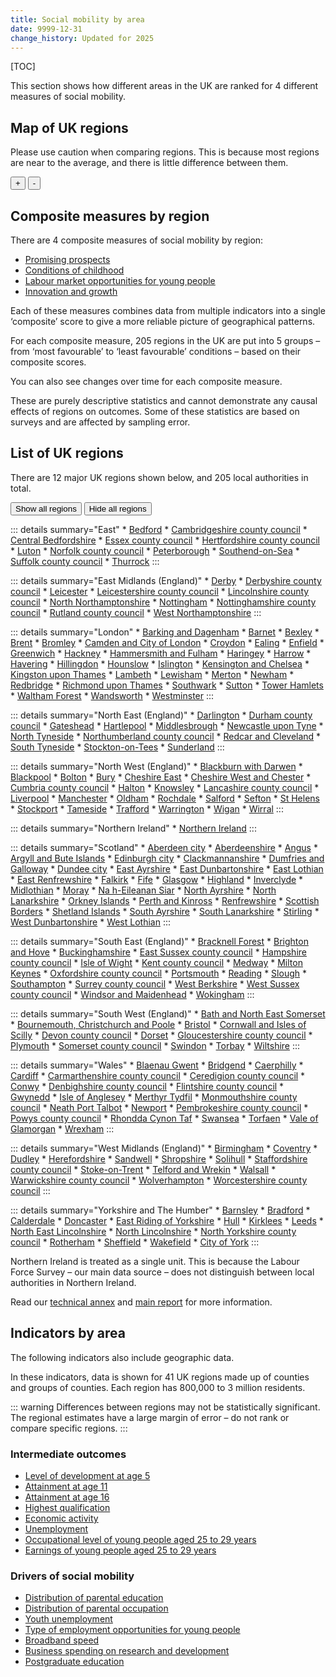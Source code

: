 ```yaml
---
title: Social mobility by area
date: 9999-12-31
change_history: Updated for 2025
---
```


[TOC]

This section shows how different areas in the UK are ranked for 4 different measures of social mobility.

## Map of UK regions

Please use caution when comparing regions. This is because most regions are near to the average, and there is little difference between them.

<!-- This map below is populated by "social-mobility-by-area-map.js" If there's issues, check the encoding/end of line sequence on the csv -->
<div class="area-map map-container" id="social-mobility-by-area-map-container" style="position: relative; max-width: 775px;">
    <div>
        <div id="social-mobility-by-area-map"
             class="map"
             data-allow-zoom="true"
             data-shapefile-url="/static/data/maps/2025-UK205regions.json"
             data-areas-csv-url="/static/data/by-page/social_mobility_by_area/205-regions.csv"
             data-name-field="area_name"
             data-area-field="Newname"
             data-value-field="value"
             data-show-background="false"
             data-area-page-url-prefix="/social_mobility_by_area/205_regions"
        ></div>
    </div>
    <div class="map-controls">
        <button id="mapZoomIn">+</button>
        <button id="mapZoomOut">-</button>
    </div>
    <div id="social-mobility-by-area-name" class="govuk-body" style="pointer-events: none;"></div>
</div>

## Composite measures by region <a name="composite-measures-by-region" />
There are 4 composite measures of social mobility by region:

* [Promising prospects](/intermediate_outcomes/composite_indices/promising_prospects)
* [Conditions of childhood](/drivers_of_social_mobility/composite_indices/conditions_of_childhood/latest)
* [Labour market opportunities for young people](/drivers_of_social_mobility/composite_indices/labour_market_opportunities_for_young_people/latest)
* [Innovation and growth](/drivers_of_social_mobility/composite_indices/innovation_and_growth/latest)

Each of these measures combines data from multiple indicators into a single ‘composite’ score to give a more reliable
picture of geographical patterns.

For each composite measure, 205 regions in the UK are put into 5 groups –
from ‘most favourable’ to ‘least favourable’ conditions – based on their composite scores.

You can also see changes over time for each composite measure. 

These are purely descriptive statistics and cannot demonstrate any causal effects of regions on outcomes.
Some of these statistics are based on surveys and are affected by sampling error.



## List of UK regions <a name="the-205-regions" />
There are 12 major UK regions shown below, and 205 local authorities in total.

<style>
details {
    margin-bottom: 10px !important;
}
details:last-of-type {
    margin-bottom: 30px !important;
}
</style>

<button id="showAllRegionsButton" class="govuk-button govuk-button--secondary govuk-!-margin-bottom-0" data-module="govuk-button">
  Show all regions
</button>
<button id="hideAllRegionsButton" class="govuk-button govuk-button--secondary govuk-!-margin-bottom-0" data-module="govuk-button">
  Hide all regions
</button>
<script>
document.getElementById('showAllRegionsButton').addEventListener('click', () => document.querySelectorAll('details').forEach((details) => details.open = true));
document.getElementById('hideAllRegionsButton').addEventListener('click', () => document.querySelectorAll('details').forEach((details) => details.open = false));
</script>

::: details summary="East"
    * [Bedford](/social_mobility_by_area/205_regions/bedford)
    * [Cambridgeshire county council](/social_mobility_by_area/205_regions/cambridgeshire_county_council)
    * [Central Bedfordshire](/social_mobility_by_area/205_regions/central_bedfordshire)
    * [Essex county council](/social_mobility_by_area/205_regions/essex_county_council)
    * [Hertfordshire county council](/social_mobility_by_area/205_regions/hertfordshire_county_council)
    * [Luton](/social_mobility_by_area/205_regions/luton)
    * [Norfolk county council](/social_mobility_by_area/205_regions/norfolk_county_council)
    * [Peterborough](/social_mobility_by_area/205_regions/peterborough)
    * [Southend-on-Sea](/social_mobility_by_area/205_regions/southend-on-sea)
    * [Suffolk county council](/social_mobility_by_area/205_regions/suffolk_county_council)
    * [Thurrock](/social_mobility_by_area/205_regions/thurrock)
:::

::: details summary="East Midlands (England)"
    * [Derby](/social_mobility_by_area/205_regions/derby)
    * [Derbyshire county council](/social_mobility_by_area/205_regions/derbyshire_county_council)
    * [Leicester](/social_mobility_by_area/205_regions/leicester)
    * [Leicestershire county council](/social_mobility_by_area/205_regions/leicestershire_county_council)
    * [Lincolnshire county council](/social_mobility_by_area/205_regions/lincolnshire_county_council)
    * [North Northamptonshire](/social_mobility_by_area/205_regions/north_northamptonshire)
    * [Nottingham](/social_mobility_by_area/205_regions/nottingham)
    * [Nottinghamshire county council](/social_mobility_by_area/205_regions/nottinghamshire_county_council)
    * [Rutland county council](/social_mobility_by_area/205_regions/rutland_county_council)
    * [West Northamptonshire](/social_mobility_by_area/205_regions/west_northamptonshire)
:::

::: details summary="London"
    * [Barking and Dagenham](/social_mobility_by_area/205_regions/barking_and_dagenham)
    * [Barnet](/social_mobility_by_area/205_regions/barnet)
    * [Bexley](/social_mobility_by_area/205_regions/bexley)
    * [Brent](/social_mobility_by_area/205_regions/brent)
    * [Bromley](/social_mobility_by_area/205_regions/bromley)
    * [Camden and City of London](/social_mobility_by_area/205_regions/camden_and_city_of_london)
    * [Croydon](/social_mobility_by_area/205_regions/croydon)
    * [Ealing](/social_mobility_by_area/205_regions/ealing)
    * [Enfield](/social_mobility_by_area/205_regions/enfield)
    * [Greenwich](/social_mobility_by_area/205_regions/greenwich)
    * [Hackney](/social_mobility_by_area/205_regions/hackney)
    * [Hammersmith and Fulham](/social_mobility_by_area/205_regions/hammersmith_and_fulham)
    * [Haringey](/social_mobility_by_area/205_regions/haringey)
    * [Harrow](/social_mobility_by_area/205_regions/harrow)
    * [Havering](/social_mobility_by_area/205_regions/havering)
    * [Hillingdon](/social_mobility_by_area/205_regions/hillingdon)
    * [Hounslow](/social_mobility_by_area/205_regions/hounslow)
    * [Islington](/social_mobility_by_area/205_regions/islington)
    * [Kensington and Chelsea](/social_mobility_by_area/205_regions/kensington_and_chelsea)
    * [Kingston upon Thames](/social_mobility_by_area/205_regions/kingston_upon_thames)
    * [Lambeth](/social_mobility_by_area/205_regions/lambeth)
    * [Lewisham](/social_mobility_by_area/205_regions/lewisham)
    * [Merton](/social_mobility_by_area/205_regions/merton)
    * [Newham](/social_mobility_by_area/205_regions/newham)
    * [Redbridge](/social_mobility_by_area/205_regions/redbridge)
    * [Richmond upon Thames](/social_mobility_by_area/205_regions/richmond_upon_thames)
    * [Southwark](/social_mobility_by_area/205_regions/southwark)
    * [Sutton](/social_mobility_by_area/205_regions/sutton)
    * [Tower Hamlets](/social_mobility_by_area/205_regions/tower_hamlets)
    * [Waltham Forest](/social_mobility_by_area/205_regions/waltham_forest)
    * [Wandsworth](/social_mobility_by_area/205_regions/wandsworth)
    * [Westminster](/social_mobility_by_area/205_regions/westminster)
:::

::: details summary="North East (England)"
    * [Darlington](/social_mobility_by_area/205_regions/darlington)
    * [Durham county council](/social_mobility_by_area/205_regions/durham_county_council)
    * [Gateshead](/social_mobility_by_area/205_regions/gateshead)
    * [Hartlepool](/social_mobility_by_area/205_regions/hartlepool)
    * [Middlesbrough](/social_mobility_by_area/205_regions/middlesbrough)
    * [Newcastle upon Tyne](/social_mobility_by_area/205_regions/newcastle_upon_tyne)
    * [North Tyneside](/social_mobility_by_area/205_regions/north_tyneside)
    * [Northumberland county council](/social_mobility_by_area/205_regions/northumberland_county_council)
    * [Redcar and Cleveland](/social_mobility_by_area/205_regions/redcar_and_cleveland)
    * [South Tyneside](/social_mobility_by_area/205_regions/south_tyneside)
    * [Stockton-on-Tees](/social_mobility_by_area/205_regions/stockton-on-tees)
    * [Sunderland](/social_mobility_by_area/205_regions/sunderland)
:::

::: details summary="North West (England)"
    * [Blackburn with Darwen](/social_mobility_by_area/205_regions/blackburn_with_darwen)
    * [Blackpool](/social_mobility_by_area/205_regions/blackpool)
    * [Bolton](/social_mobility_by_area/205_regions/bolton)
    * [Bury](/social_mobility_by_area/205_regions/bury)
    * [Cheshire East](/social_mobility_by_area/205_regions/cheshire_east)
    * [Cheshire West and Chester](/social_mobility_by_area/205_regions/cheshire_west_and_chester)
    * [Cumbria county council](/social_mobility_by_area/205_regions/cumbria_county_council)
    * [Halton](/social_mobility_by_area/205_regions/halton)
    * [Knowsley](/social_mobility_by_area/205_regions/knowsley)
    * [Lancashire county council](/social_mobility_by_area/205_regions/lancashire_county_council)
    * [Liverpool](/social_mobility_by_area/205_regions/liverpool)
    * [Manchester](/social_mobility_by_area/205_regions/manchester)
    * [Oldham](/social_mobility_by_area/205_regions/oldham)
    * [Rochdale](/social_mobility_by_area/205_regions/rochdale)
    * [Salford](/social_mobility_by_area/205_regions/salford)
    * [Sefton](/social_mobility_by_area/205_regions/sefton)
    * [St Helens](/social_mobility_by_area/205_regions/st_helens)
    * [Stockport](/social_mobility_by_area/205_regions/stockport)
    * [Tameside](/social_mobility_by_area/205_regions/tameside)
    * [Trafford](/social_mobility_by_area/205_regions/trafford)
    * [Warrington](/social_mobility_by_area/205_regions/warrington)
    * [Wigan](/social_mobility_by_area/205_regions/wigan)
    * [Wirral](/social_mobility_by_area/205_regions/wirral)
:::

::: details summary="Northern Ireland"
    * [Northern Ireland](/social_mobility_by_area/205_regions/northern_ireland)
:::

::: details summary="Scotland"
    * [Aberdeen city](/social_mobility_by_area/205_regions/aberdeen_city)
    * [Aberdeenshire](/social_mobility_by_area/205_regions/aberdeenshire)
    * [Angus](/social_mobility_by_area/205_regions/angus)
    * [Argyll and Bute Islands](/social_mobility_by_area/205_regions/argyll_and_bute_islands)
    * [Edinburgh city](/social_mobility_by_area/205_regions/edinburgh_city)
    * [Clackmannanshire](/social_mobility_by_area/205_regions/clackmannanshire)
    * [Dumfries and Galloway](/social_mobility_by_area/205_regions/dumfries_and_galloway)
    * [Dundee city](/social_mobility_by_area/205_regions/dundee_city)
    * [East Ayrshire](/social_mobility_by_area/205_regions/east_ayrshire)
    * [East Dunbartonshire](/social_mobility_by_area/205_regions/east_dunbartonshire)
    * [East Lothian](/social_mobility_by_area/205_regions/east_lothian)
    * [East Renfrewshire](/social_mobility_by_area/205_regions/east_renfrewshire)
    * [Falkirk](/social_mobility_by_area/205_regions/falkirk)
    * [Fife](/social_mobility_by_area/205_regions/fife)
    * [Glasgow](/social_mobility_by_area/205_regions/glasgow)
    * [Highland](/social_mobility_by_area/205_regions/highland)
    * [Inverclyde](/social_mobility_by_area/205_regions/inverclyde)
    * [Midlothian](/social_mobility_by_area/205_regions/midlothian)
    * [Moray](/social_mobility_by_area/205_regions/moray)
    * [Na h-Eileanan Siar](/social_mobility_by_area/205_regions/na_h-eileanan_siar)
    * [North Ayrshire](/social_mobility_by_area/205_regions/north_ayrshire)
    * [North Lanarkshire](/social_mobility_by_area/205_regions/north_lanarkshire)
    * [Orkney Islands](/social_mobility_by_area/205_regions/orkney_islands)
    * [Perth and Kinross](/social_mobility_by_area/205_regions/perth_and_kinross)
    * [Renfrewshire](/social_mobility_by_area/205_regions/renfrewshire)
    * [Scottish Borders](/social_mobility_by_area/205_regions/scottish_borders)
    * [Shetland Islands](/social_mobility_by_area/205_regions/shetland_islands)
    * [South Ayrshire](/social_mobility_by_area/205_regions/south_ayrshire)
    * [South Lanarkshire](/social_mobility_by_area/205_regions/south_lanarkshire)
    * [Stirling](/social_mobility_by_area/205_regions/stirling)
    * [West Dunbartonshire](/social_mobility_by_area/205_regions/west_dunbartonshire)
    * [West Lothian](/social_mobility_by_area/205_regions/west_lothian)
:::

::: details summary="South East (England)"
    * [Bracknell Forest](/social_mobility_by_area/205_regions/bracknell_forest)
    * [Brighton and Hove](/social_mobility_by_area/205_regions/brighton_and_hove)
    * [Buckinghamshire](/social_mobility_by_area/205_regions/buckinghamshire)
    * [East Sussex county council](/social_mobility_by_area/205_regions/east_sussex_county_council)
    * [Hampshire county council](/social_mobility_by_area/205_regions/hampshire_county_council)
    * [Isle of Wight](/social_mobility_by_area/205_regions/isle_of_wight)
    * [Kent county council](/social_mobility_by_area/205_regions/kent_county_council)
    * [Medway](/social_mobility_by_area/205_regions/medway)
    * [Milton Keynes](/social_mobility_by_area/205_regions/milton_keynes)
    * [Oxfordshire county council](/social_mobility_by_area/205_regions/oxfordshire_county_council)
    * [Portsmouth](/social_mobility_by_area/205_regions/portsmouth)
    * [Reading](/social_mobility_by_area/205_regions/reading)
    * [Slough](/social_mobility_by_area/205_regions/slough)
    * [Southampton](/social_mobility_by_area/205_regions/southampton)
    * [Surrey county council](/social_mobility_by_area/205_regions/surrey_county_council)
    * [West Berkshire](/social_mobility_by_area/205_regions/west_berkshire)
    * [West Sussex county council](/social_mobility_by_area/205_regions/west_sussex_county_council)
    * [Windsor and Maidenhead](/social_mobility_by_area/205_regions/windsor_and_maidenhead)
    * [Wokingham](/social_mobility_by_area/205_regions/wokingham)
:::

::: details summary="South West (England)"
    * [Bath and North East Somerset](/social_mobility_by_area/205_regions/bath_and_north_east_somerset)
    * [Bournemouth, Christchurch and Poole](/social_mobility_by_area/205_regions/bournemouth,_christchurch_and_poole)
    * [Bristol](/social_mobility_by_area/205_regions/bristol)
    * [Cornwall and Isles of Scilly](/social_mobility_by_area/205_regions/cornwall_and_isles_of_scilly)
    * [Devon county council](/social_mobility_by_area/205_regions/devon_county_council)
    * [Dorset](/social_mobility_by_area/205_regions/dorset)
    * [Gloucestershire county council](/social_mobility_by_area/205_regions/gloucestershire_county_council)
    * [Plymouth](/social_mobility_by_area/205_regions/plymouth)
    * [Somerset county council](/social_mobility_by_area/205_regions/somerset_county_council)
    * [Swindon](/social_mobility_by_area/205_regions/swindon)
    * [Torbay](/social_mobility_by_area/205_regions/torbay)
    * [Wiltshire](/social_mobility_by_area/205_regions/wiltshire)
:::

::: details summary="Wales"
    * [Blaenau Gwent](/social_mobility_by_area/205_regions/blaenau_gwent)
    * [Bridgend](/social_mobility_by_area/205_regions/bridgend)
    * [Caerphilly](/social_mobility_by_area/205_regions/caerphilly)
    * [Cardiff](/social_mobility_by_area/205_regions/cardiff)
    * [Carmarthenshire county council](/social_mobility_by_area/205_regions/carmarthenshire_county_council)
    * [Ceredigion county council](/social_mobility_by_area/205_regions/ceredigion_county_council)
    * [Conwy](/social_mobility_by_area/205_regions/conwy)
    * [Denbighshire county council](/social_mobility_by_area/205_regions/denbighshire_county_council)
    * [Flintshire county council](/social_mobility_by_area/205_regions/flintshire_county_council)
    * [Gwynedd](/social_mobility_by_area/205_regions/gwynedd)
    * [Isle of Anglesey](/social_mobility_by_area/205_regions/isle_of_anglesey)
    * [Merthyr Tydfil](/social_mobility_by_area/205_regions/merthyr_tydfil)
    * [Monmouthshire county council](/social_mobility_by_area/205_regions/monmouthshire_county_council)
    * [Neath Port Talbot](/social_mobility_by_area/205_regions/neath_port_talbot)
    * [Newport](/social_mobility_by_area/205_regions/newport)
    * [Pembrokeshire county council](/social_mobility_by_area/205_regions/pembrokeshire_county_council)
    * [Powys county council](/social_mobility_by_area/205_regions/powys_county_council)
    * [Rhondda Cynon Taf](/social_mobility_by_area/205_regions/rhondda_cynon_taf)
    * [Swansea](/social_mobility_by_area/205_regions/swansea)
    * [Torfaen](/social_mobility_by_area/205_regions/torfaen)
    * [Vale of Glamorgan](/social_mobility_by_area/205_regions/vale_of_glamorgan)
    * [Wrexham](/social_mobility_by_area/205_regions/wrexham)
:::

::: details summary="West Midlands (England)"
    * [Birmingham](/social_mobility_by_area/205_regions/birmingham)
    * [Coventry](/social_mobility_by_area/205_regions/coventry)
    * [Dudley](/social_mobility_by_area/205_regions/dudley)
    * [Herefordshire](/social_mobility_by_area/205_regions/herefordshire)
    * [Sandwell](/social_mobility_by_area/205_regions/sandwell)
    * [Shropshire](/social_mobility_by_area/205_regions/shropshire)
    * [Solihull](/social_mobility_by_area/205_regions/solihull)
    * [Staffordshire county council](/social_mobility_by_area/205_regions/staffordshire_county_council)
    * [Stoke-on-Trent](/social_mobility_by_area/205_regions/stoke-on-trent)
    * [Telford and Wrekin](/social_mobility_by_area/205_regions/telford_and_wrekin)
    * [Walsall](/social_mobility_by_area/205_regions/walsall)
    * [Warwickshire county council](/social_mobility_by_area/205_regions/warwickshire_county_council)
    * [Wolverhampton](/social_mobility_by_area/205_regions/wolverhampton)
    * [Worcestershire county council](/social_mobility_by_area/205_regions/worcestershire_county_council)
:::

::: details summary="Yorkshire and The Humber"
    * [Barnsley](/social_mobility_by_area/205_regions/barnsley)
    * [Bradford](/social_mobility_by_area/205_regions/bradford)
    * [Calderdale](/social_mobility_by_area/205_regions/calderdale)
    * [Doncaster](/social_mobility_by_area/205_regions/doncaster)
    * [East Riding of Yorkshire](/social_mobility_by_area/205_regions/east_riding_of_yorkshire)
    * [Hull](/social_mobility_by_area/205_regions/hull)
    * [Kirklees](/social_mobility_by_area/205_regions/kirklees)
    * [Leeds](/social_mobility_by_area/205_regions/leeds)
    * [North East Lincolnshire](/social_mobility_by_area/205_regions/north_east_lincolnshire)
    * [North Lincolnshire](/social_mobility_by_area/205_regions/north_lincolnshire)
    * [North Yorkshire county council](/social_mobility_by_area/205_regions/north_yorkshire_county_council)
    * [Rotherham](/social_mobility_by_area/205_regions/rotherham)
    * [Sheffield](/social_mobility_by_area/205_regions/sheffield)
    * [Wakefield](/social_mobility_by_area/205_regions/wakefield)
    * [City of York](/social_mobility_by_area/205_regions/city_of_york)
:::

Northern Ireland is treated as a single unit.
This is because the Labour Force Survey – our main data source – does not distinguish between local authorities in Northern Ireland.

Read our [technical annex]() and [main report]() for more information.

## Indicators by area
The following indicators also include geographic data. 

In these indicators, data is shown for 41 UK regions made up of counties and groups of counties.
Each region has 800,000 to 3 million residents.

::: warning
    Differences between regions may not be statistically significant.
    The regional estimates have a large margin of error – do not rank or compare specific regions.
:::

### Intermediate outcomes
* [Level of development at age 5](/intermediate_outcomes/compulsory_school_age_(5_to_16_years)/level_of_development_at_age_5/latest#by-area)
* [Attainment at age 11](/intermediate_outcomes/compulsory_school_age_(5_to_16_years)/attainment_at_age_11/latest#by-area)
* [Attainment at age 16](/intermediate_outcomes/compulsory_school_age_(5_to_16_years)/attainment_at_age_16/latest#by-area)
* [Highest qualification](/intermediate_outcomes/routes_into_work_(16_to_29_years)/highest_qualification/latest#by-area)
* [Economic activity](/intermediate_outcomes/work_in_early_adulthood_(25_to_29_years)/economic_activity/latest#by-area)
* [Unemployment](/intermediate_outcomes/work_in_early_adulthood_(25_to_29_years)/unemployment/latest#by-area)
* [Occupational level of young people aged 25 to 29 years](/intermediate_outcomes/work_in_early_adulthood_(25_to_29_years)/occupational_level_of_young_people_aged_25_to_29_years/latest#by-area)
* [Earnings of young people aged 25 to 29 years](/intermediate_outcomes/work_in_early_adulthood_(25_to_29_years)/earnings_of_young_people_aged_25_to_29_years/latest#by-area)

### Drivers of social mobility
* [Distribution of parental education](/drivers_of_social_mobility/conditions_of_childhood/distribution_of_parental_education/latest#by-area)
* [Distribution of parental occupation](/drivers_of_social_mobility/conditions_of_childhood/distribution_of_parental_occupation/latest#by-area)
* [Youth unemployment](/drivers_of_social_mobility/work_opportunities_for_young_people/youth_unemployment/latest#by-area)
* [Type of employment opportunities for young people](/drivers_of_social_mobility/work_opportunities_for_young_people/type_of_employment_opportunities_for_young_people/latest#by-area)
* [Broadband speed](/drivers_of_social_mobility/research_and_development_environment/broadband_speed/latest#by-area)
* [Business spending on research and development](/drivers_of_social_mobility/research_and_development_environment/business_spending_on_research_and_development/latest#by-area)
* [Postgraduate education](/drivers_of_social_mobility/research_and_development_environment/postgraduate_education/latest#by-area)
